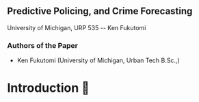 ## Predictive Policing, and Crime Forecasting
University of Michigan, URP 535 -- Ken Fukutomi

### Authors of the Paper
- Ken Fukutomi (University of Michigan, Urban Tech B.Sc.,)
  
# **Introduction 📌** 
